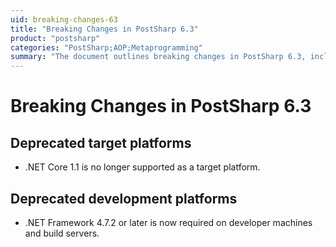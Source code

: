 ```yaml
---
uid: breaking-changes-63
title: "Breaking Changes in PostSharp 6.3"
product: "postsharp"
categories: "PostSharp;AOP;Metaprogramming"
summary: "The document outlines breaking changes in PostSharp 6.3, including no longer supporting .NET Core 1.1 and requiring .NET Framework 4.7.2 or later."
---
```

# Breaking Changes in PostSharp 6.3


## Deprecated target platforms

* .NET Core 1.1 is no longer supported as a target platform.


## Deprecated development platforms

* .NET Framework 4.7.2 or later is now required on developer machines and build servers.


